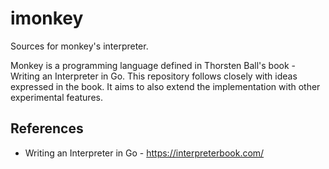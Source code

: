 # imonkey
Sources for monkey's interpreter.

Monkey is a programming language defined in Thorsten Ball's book - Writing an Interpreter in Go.
This repository follows closely with ideas expressed in the book.
It aims to also extend the implementation with other experimental features.

## References
* Writing an Interpreter in Go - https://interpreterbook.com/

